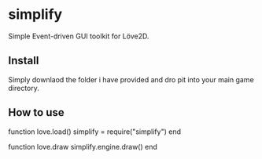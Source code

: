 # simplify
Simple Event-driven GUI toolkit for Löve2D.

## Install
Simply downlaod the folder i have provided and dro pit into your main game directory.

## How to use

function love.load()
  simplify = require("simplify")
end

function love.draw
  simplify.engine.draw()
end

